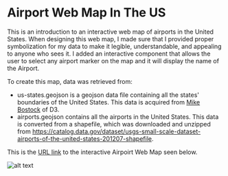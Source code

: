 # Airport Web Map In The US

This is an introduction to an interactive web map of airports in the United States. When designing this web map, I made sure that I provided proper symbolization for my data to make it legible, understandable, and appealing to anyone who sees it. I added an interactive component that allows the user to select any airport marker on the map and it will display the name of the Airport. 

To create this map, data was retrieved from:

- us-states.geojson is a geojson data file containing all the states' boundaries of the United States. This data is acquired from [Mike Bostock](https://bost.ocks.org/mike/) of D3. 
- airports.geojson contains all the airports in the United States. This data is converted from a shapefile, which was downloaded and unzipped from https://catalog.data.gov/dataset/usgs-small-scale-dataset-airports-of-the-united-states-201207-shapefile. 

This is the [URL link](https://febeng16.github.io/webmap/index.html) to the interactive Airpoirt Web Map seen below.

![alt text](https://github.com/febeng16/webmap/img/AirportWebMap.png)



          

